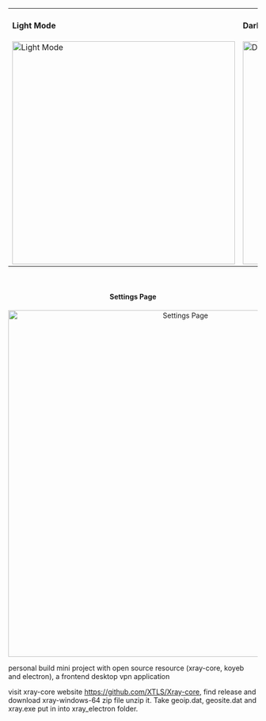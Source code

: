 <div align="center">
  <table>
    <tr>
      <td>
        <h4>Light Mode</h4>
        <img src="https://github.com/user-attachments/assets/8f696008-c1b1-41ca-a0e2-c5a8993f66d6" alt="Light Mode" width="450">
      </td>
      <td>
        <h4>Dark Mode</h4>
        <img src="https://github.com/user-attachments/assets/6e10470e-f74c-4b3d-89ad-5e1cf798ad52" alt="Dark Mode" width="450">
      </td>
    </tr>
  </table>
  <br>
  <h4>Settings Page</h4>
  <img src="https://github.com/user-attachments/assets/39718410-5f28-425b-bf2f-e6ff9d352b9e" alt="Settings Page" width="700">
</div>

personal build mini project with open source resource (xray-core, koyeb and electron), a frontend desktop vpn application 

visit xray-core website https://github.com/XTLS/Xray-core, find release and download xray-windows-64 zip file
unzip it. Take geoip.dat, geosite.dat and xray.exe put in into xray_electron folder.


